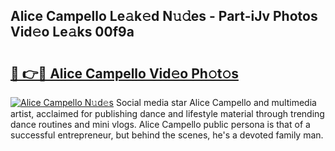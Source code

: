 ## Alice Campello Le𝚊k𝚎d N𝚞𝚍es - Part-iJv Photos Vid𝚎o Le𝚊ks 00f9a

# <h2><a href="http://fbfhw9.evod.top/?m=Alice+Campello">🔗 👉🔴 Alice Campello Vid𝚎o Ph𝚘t𝚘s</a></h2>

[![Alice Campello N𝚞d𝚎s](https://i.imgur.com/8V9OHl7.gif)](http://fbfhw9.evod.top/?m=Alice+Campello)
Social media star Alice Campello and multimedia artist, acclaimed for publishing dance and lifestyle material through trending dance routines and mini vlogs. Alice Campello public persona is that of a successful entrepreneur, but behind the scenes, he's a devoted family man. 
